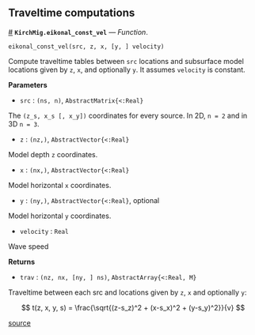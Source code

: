 
<a id='Traveltime-computations-1'></a>

## Traveltime computations

<a id='KirchMig.eikonal_const_vel' href='#KirchMig.eikonal_const_vel'>#</a>
**`KirchMig.eikonal_const_vel`** &mdash; *Function*.



`eikonal_const_vel(src, z, x, [y, ] velocity)`

Compute traveltime tables between `src` locations and subsurface model locations given by `z`, `x`, and optionally `y`. It assumes `velocity` is constant.

**Parameters**

  * `src` : `(ns, n)`, `AbstractMatrix{<:Real}`

The `(z_s, x_s [, x_y])` coordinates for every source. In 2D, `n = 2` and in 3D `n = 3`.

  * `z` : `(nz,)`, `AbstractVector{<:Real}`

Model depth `z` coordinates.

  * `x` : `(nx,)`, `AbstractVector{<:Real}`

Model horizontal `x` coordinates.

  * `y` : `(ny,)`, `AbstractVector{<:Real}`, optional

Model horizontal `y` coordinates.

  * `velocity` : `Real`

Wave speed

**Returns**

  * `trav` : `(nz, nx, [ny, ] ns)`, `AbstractArray{<:Real, M}`

Traveltime between each src and locations given by `z`, `x` and optionally `y`:

$$
t(z, x, y, s) = \frac{\sqrt{(z-s_z)^2 + (x-s_x)^2 + (y-s_y)^2}}{v}
$$


<a target='_blank' href='https://github.com/cako/KirchMig.jl/blob/47913d53a5acdfe36b3cc77ba0d8a79d9fcd5d0a/src/eikonal.jl#L3-L41' class='documenter-source'>source</a><br>

